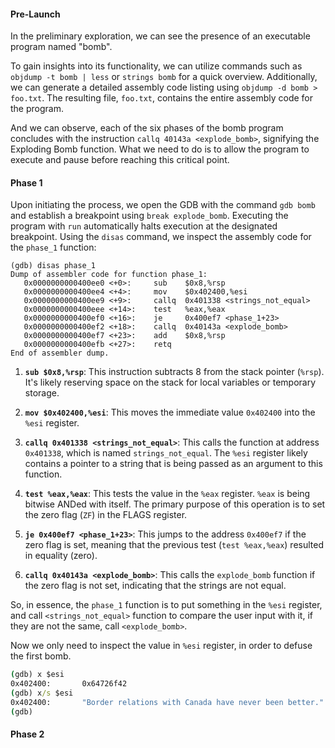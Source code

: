 #### Pre-Launch

In the preliminary exploration, we can see the presence of an executable program named "bomb".

To gain insights into its functionality, we can utilize commands such as `objdump -t bomb | less` or `strings bomb` for a quick overview. Additionally, we can generate a detailed assembly code listing using `objdump -d bomb > foo.txt`. The resulting file, `foo.txt`, contains the entire assembly code for the program.

And we can observe, each of the six phases of the bomb program concludes with the instruction `callq 40143a <explode_bomb>`, signifying the Exploding Bomb function. What we need to do is to allow the program to execute and pause before reaching this critical point.

#### Phase 1

Upon initiating the process, we open the GDB with the command `gdb bomb` and establish a breakpoint using `break explode_bomb`. Executing the program with `run` automatically halts execution at the designated breakpoint. Using the `disas` command, we inspect the assembly code for the `phase_1` function:

```assembly
(gdb) disas phase_1
Dump of assembler code for function phase_1:
   0x0000000000400ee0 <+0>:     sub    $0x8,%rsp
   0x0000000000400ee4 <+4>:     mov    $0x402400,%esi
   0x0000000000400ee9 <+9>:     callq  0x401338 <strings_not_equal>
   0x0000000000400eee <+14>:    test   %eax,%eax
   0x0000000000400ef0 <+16>:    je     0x400ef7 <phase_1+23>
   0x0000000000400ef2 <+18>:    callq  0x40143a <explode_bomb>
   0x0000000000400ef7 <+23>:    add    $0x8,%rsp
   0x0000000000400efb <+27>:    retq 
End of assembler dump.
```

1. **`sub $0x8,%rsp`**: This instruction subtracts 8 from the stack pointer (`%rsp`). It's likely reserving space on the stack for local variables or temporary storage.

2. **`mov $0x402400,%esi`**: This moves the immediate value `0x402400` into the `%esi` register.

3. **`callq 0x401338 <strings_not_equal>`**: This calls the function at address `0x401338`, which is named `strings_not_equal`. The `%esi` register likely contains a pointer to a string that is being passed as an argument to this function.

4. **`test %eax,%eax`**: This tests the value in the `%eax` register. `%eax` is being bitwise ANDed with itself. The primary purpose of this operation is to set the zero flag (`ZF`) in the FLAGS register.

5. **`je 0x400ef7 <phase_1+23>`**: This jumps to the address `0x400ef7` if the zero flag is set, meaning that the previous test (`test %eax,%eax`) resulted in equality (zero).

6. **`callq 0x40143a <explode_bomb>`**: This calls the `explode_bomb` function if the zero flag is not set, indicating that the strings are not equal.

So, in essence, the `phase_1` function is to put something in the `%esi` register, and call `<strings_not_equal>` function to compare the user input with it, if they are not the same, call `<explode_bomb>`.

Now we only need to inspect the value in `%esi` register, in order to defuse the first bomb.

```cmd
(gdb) x $esi
0x402400:       0x64726f42
(gdb) x/s $esi
0x402400:       "Border relations with Canada have never been better."
(gdb) 
```

#### Phase 2
